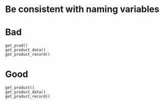 # Be consistent with naming variables

# Bad
    get_prod()
    get_product_data()
    get_product_record()

# Good
    get_product()
    get_product_data()
    get_product_record()